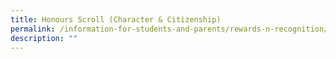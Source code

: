 ```yaml
---
title: Honours Scroll (Character & Citizenship)
permalink: /information-for-students-and-parents/rewards-n-recognition/honours-scroll-character-n-citizenship/
description: ""
---
```

